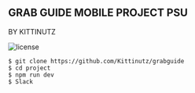 ## GRAB GUIDE MOBILE PROJECT PSU
BY KITTINUTZ

![license](![npm](https://img.shields.io/npm/l/express.svg))
````
$ git clone https://github.com/Kittinutz/grabguide
$ cd project
$ npm run dev
$ Slack
````